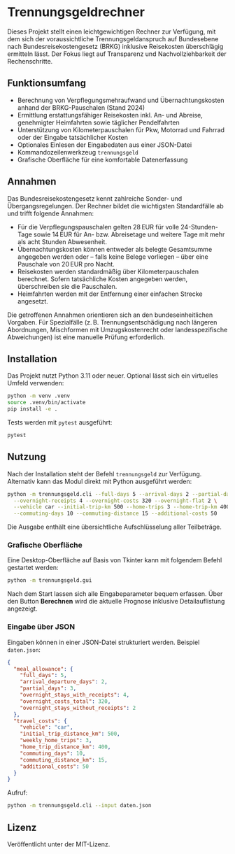 # Trennungsgeldrechner

Dieses Projekt stellt einen leichtgewichtigen Rechner zur Verfügung, mit dem sich
der voraussichtliche Trennungsgeldanspruch auf Bundesebene nach
Bundesreisekostengesetz (BRKG) inklusive Reisekosten überschlägig ermitteln lässt.
Der Fokus liegt auf Transparenz und Nachvollziehbarkeit der Rechenschritte.

## Funktionsumfang

* Berechnung von Verpflegungsmehraufwand und Übernachtungskosten anhand der
  BRKG-Pauschalen (Stand 2024)
* Ermittlung erstattungsfähiger Reisekosten inkl. An- und Abreise,
  genehmigter Heimfahrten sowie täglicher Pendelfahrten
* Unterstützung von Kilometerpauschalen für Pkw, Motorrad und Fahrrad oder der
  Eingabe tatsächlicher Kosten
* Optionales Einlesen der Eingabedaten aus einer JSON-Datei
* Kommandozeilenwerkzeug `trennungsgeld`
* Grafische Oberfläche für eine komfortable Datenerfassung

## Annahmen

Das Bundesreisekostengesetz kennt zahlreiche Sonder- und Übergangsregelungen.
Der Rechner bildet die wichtigsten Standardfälle ab und trifft folgende Annahmen:

* Für die Verpflegungspauschalen gelten 28 EUR für volle 24-Stunden-Tage sowie
  14 EUR für An- bzw. Abreisetage und weitere Tage mit mehr als acht Stunden
  Abwesenheit.
* Übernachtungskosten können entweder als belegte Gesamtsumme angegeben werden
  oder – falls keine Belege vorliegen – über eine Pauschale von 20 EUR pro Nacht.
* Reisekosten werden standardmäßig über Kilometerpauschalen berechnet. Sofern
  tatsächliche Kosten angegeben werden, überschreiben sie die Pauschalen.
* Heimfahrten werden mit der Entfernung einer einfachen Strecke angesetzt.

Die getroffenen Annahmen orientieren sich an den bundeseinheitlichen Vorgaben.
Für Spezialfälle (z. B. Trennungsentschädigung nach längeren Abordnungen,
Mischformen mit Umzugskostenrecht oder landesspezifische Abweichungen) ist eine
manuelle Prüfung erforderlich.

## Installation

Das Projekt nutzt Python 3.11 oder neuer. Optional lässt sich ein virtuelles
Umfeld verwenden:

```bash
python -m venv .venv
source .venv/bin/activate
pip install -e .
```

Tests werden mit `pytest` ausgeführt:

```bash
pytest
```

## Nutzung


Nach der Installation steht der Befehl `trennungsgeld` zur Verfügung. Alternativ
kann das Modul direkt mit Python ausgeführt werden:

```bash
python -m trennungsgeld.cli --full-days 5 --arrival-days 2 --partial-days 3 \
  --overnight-receipts 4 --overnight-costs 320 --overnight-flat 2 \
  --vehicle car --initial-trip-km 500 --home-trips 3 --home-trip-km 400 \
  --commuting-days 10 --commuting-distance 15 --additional-costs 50
```

Die Ausgabe enthält eine übersichtliche Aufschlüsselung aller Teilbeträge.

### Grafische Oberfläche

Eine Desktop-Oberfläche auf Basis von Tkinter kann mit folgendem Befehl gestartet
werden:

```bash
python -m trennungsgeld.gui
```

Nach dem Start lassen sich alle Eingabeparameter bequem erfassen. Über den
Button **Berechnen** wird die aktuelle Prognose inklusive Detailauflistung
angezeigt.

### Eingabe über JSON

Eingaben können in einer JSON-Datei strukturiert werden. Beispiel `daten.json`:

```json
{
  "meal_allowance": {
    "full_days": 5,
    "arrival_departure_days": 2,
    "partial_days": 3,
    "overnight_stays_with_receipts": 4,
    "overnight_costs_total": 320,
    "overnight_stays_without_receipts": 2
  },
  "travel_costs": {
    "vehicle": "car",
    "initial_trip_distance_km": 500,
    "weekly_home_trips": 3,
    "home_trip_distance_km": 400,
    "commuting_days": 10,
    "commuting_distance_km": 15,
    "additional_costs": 50
  }
}
```

Aufruf:

```bash
python -m trennungsgeld.cli --input daten.json
```

## Lizenz

Veröffentlicht unter der MIT-Lizenz.
